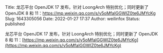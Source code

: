 Title: 龙芯平台 OpenJDK 17 发布，针对 LoongArch 特别优化；同时更新了 OpenJDK 8 和 11：https://mp.weixin.qq.com/s/v5oMfaIGGWIZ0te6JMYcKg
Slug: 1643305056
Date: 2022-01-27 17:37
Author: weilinfox
Status: published

龙芯平台 OpenJDK 17 发布，针对 LoongArch 特别优化；同时更新了 OpenJDK 8 和 11：[https://mp.weixin.qq.com/s/v5oMfaIGGWIZ0te6JMYcKg](https://mp.weixin.qq.com/s/v5oMfaIGGWIZ0te6JMYcKg)
